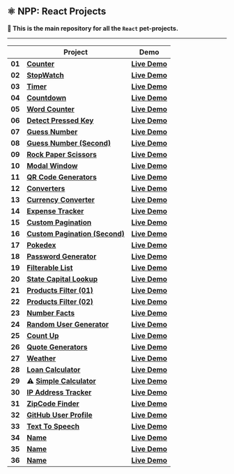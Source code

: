 ## ⚛️ NPP: React Projects

**👋 This is the main repository for all the `React` pet-projects.**

----

|        | **Project**                                                                                                                       | **Demo**                                                                                                 |
|--------|-----------------------------------------------------------------------------------------------------------------------------------|----------------------------------------------------------------------------------------------------------|
| **01** | [**Counter**](https://github.com/nagoev-alim/npp-react-projects/tree/master/projects/01-counter/src)                              | [**Live Demo**](https://npp-react-projects.vercel.app/projects/01-counter/dist/index.html)               |
| **02** | [**StopWatch**](https://github.com/nagoev-alim/npp-react-projects/tree/master/projects/02-stopwatch/src)                          | [**Live Demo**](https://npp-react-projects.vercel.app/projects/02-stopwatch/dist/index.html)             |
| **03** | [**Timer**](https://github.com/nagoev-alim/npp-react-projects/tree/master/projects/03-timer/src)                                  | [**Live Demo**](https://npp-react-projects.vercel.app/projects/03-timer/dist/index.html)                 |
| **04** | [**Countdown**](https://github.com/nagoev-alim/npp-react-projects/tree/master/projects/04-countdown/src)                          | [**Live Demo**](https://npp-react-projects.vercel.app/projects/04-countdown/dist/index.html)             |
| **05** | [**Word Counter**](https://github.com/nagoev-alim/npp-react-projects/tree/master/projects/05-word-counter/src)                    | [**Live Demo**](https://npp-react-projects.vercel.app/projects/05-word-counter/dist/index.html)          |
| **06** | [**Detect Pressed Key**](https://github.com/nagoev-alim/npp-react-projects/tree/master/projects/06-detect-pressed-key/src)        | [**Live Demo**](https://npp-react-projects.vercel.app/projects/06-detect-pressed-key/dist/index.html)    |
| **07** | [**Guess Number**](https://github.com/nagoev-alim/npp-react-projects/tree/master/projects/07-guess-number/src)                    | [**Live Demo**](https://npp-react-projects.vercel.app/projects/07-guess-number/dist/index.html)          |
| **08** | [**Guess Number (Second)**](https://github.com/nagoev-alim/npp-react-projects/tree/master/projects/08-guess-number/src)           | [**Live Demo**](https://npp-react-projects.vercel.app/projects/08-guess-number/dist/index.html)          |
| **09** | [**Rock Paper Scissors**](https://github.com/nagoev-alim/npp-react-projects/tree/master/projects/09-rock-paper-scissor/src)       | [**Live Demo**](https://npp-react-projects.vercel.app/projects/09-rock-paper-scissor/dist/index.html)    |
| **10** | [**Modal Window**](https://github.com/nagoev-alim/npp-react-projects/tree/master/projects/10-modal-window/src)                    | [**Live Demo**](https://npp-react-projects.vercel.app/projects/10-modal-window/dist/index.html)          |
| **11** | [**QR Code Generators**](https://github.com/nagoev-alim/npp-react-projects/tree/master/projects/11-qr-code-generators/src)        | [**Live Demo**](https://npp-react-projects.vercel.app/projects/11-qr-code-generators/dist/index.html)    |
| **12** | [**Converters**](https://github.com/nagoev-alim/npp-react-projects/tree/master/projects/12-converters/src)                        | [**Live Demo**](https://npp-react-projects.vercel.app/projects/12-converters/dist/index.html)            |
| **13** | [**Currency Converter**](https://github.com/nagoev-alim/npp-react-projects/tree/master/projects/13-currency-converter/src)        | [**Live Demo**](https://npp-react-projects.vercel.app/projects/13-currency-converter/dist/index.html)    |
| **14** | [**Expense Tracker**](https://github.com/nagoev-alim/npp-react-projects/tree/master/projects/14-expense-tracker/src)              | [**Live Demo**](https://npp-react-projects.vercel.app/projects/14-expense-tracker/dist/index.html)       |
| **15** | [**Custom Pagination**](https://github.com/nagoev-alim/npp-react-projects/tree/master/projects/15-custom-pagination/src)          | [**Live Demo**](https://npp-react-projects.vercel.app/projects/15-custom-pagination/dist/index.html)     |
| **16** | [**Custom Pagination (Second)**](https://github.com/nagoev-alim/npp-react-projects/tree/master/projects/16-custom-pagination/src) | [**Live Demo**](https://npp-react-projects.vercel.app/projects/16-custom-pagination/dist/index.html)     |
| **17** | [**Pokedex**](https://github.com/nagoev-alim/npp-react-projects/tree/master/projects/17-pokedex/src)                              | [**Live Demo**](https://npp-react-projects.vercel.app/projects/17-pokedex/dist/index.html)               |
| **18** | [**Password Generator**](https://github.com/nagoev-alim/npp-react-projects/tree/master/projects/18-password-generator/src)        | [**Live Demo**](https://npp-react-projects.vercel.app/projects/18-password-generator/dist/index.html)    |
| **19** | [**Filterable List**](https://github.com/nagoev-alim/npp-react-projects/tree/master/projects/19-filterable-list/src)              | [**Live Demo**](https://npp-react-projects.vercel.app/projects/19-filterable-list/dist/index.html)       |
| **20** | [**State Capital Lookup**](https://github.com/nagoev-alim/npp-react-projects/tree/master/projects/20-state-capital-lookup/src)    | [**Live Demo**](https://npp-react-projects.vercel.app/projects/20-state-capital-lookup/dist/index.html)  |
| **21** | [**Products Filter (01)**](https://github.com/nagoev-alim/npp-react-projects/tree/master/projects/21-products-filter/src)         | [**Live Demo**](https://npp-react-projects.vercel.app/projects/21-products-filter/dist/index.html)       |
| **22** | [**Products Filter (02)**](https://github.com/nagoev-alim/npp-react-projects/tree/master/projects/22-products-filter/src)         | [**Live Demo**](https://npp-react-projects.vercel.app/projects/22-products-filter/dist/index.html)       |
| **23** | [**Number Facts**](https://github.com/nagoev-alim/npp-react-projects/tree/master/projects/23-number-facts/src)                    | [**Live Demo**](https://npp-react-projects.vercel.app/projects/23-number-facts/dist/index.html)          |
| **24** | [**Random User Generator**](https://github.com/nagoev-alim/npp-react-projects/tree/master/projects/24-random-user-generator/src)  | [**Live Demo**](https://npp-react-projects.vercel.app/projects/24-random-user-generator/dist/index.html) |
| **25** | [**Count Up**](https://github.com/nagoev-alim/npp-react-projects/tree/master/projects/25-count-up/src)                            | [**Live Demo**](https://npp-react-projects.vercel.app/projects/25-count-up/dist/index.html)              |
| **26** | [**Quote Generators**](https://github.com/nagoev-alim/npp-react-projects/tree/master/projects/26-quote-generators/src)            | [**Live Demo**](https://npp-react-projects.vercel.app/projects/26-quote-generators/dist/index.html)      |
| **27** | [**Weather**](https://github.com/nagoev-alim/npp-react-projects/tree/master/projects/27-weather-app/src)                          | [**Live Demo**](https://npp-react-projects.vercel.app/projects/27-weather-app/dist/index.html)           |
| **28** | [**Loan Calculator**](https://github.com/nagoev-alim/npp-react-projects/tree/master/projects/28-loan-calculator/src)              | [**Live Demo**](https://npp-react-projects.vercel.app/projects/28-loan-calculator/dist/index.html)       |
| **29** | ⚠️ [**Simple Calculator**](https://github.com/nagoev-alim/npp-react-projects/tree/master/projects/29-simple-calculator/src)       | [**Live Demo**](https://npp-react-projects.vercel.app/projects/29-simple-calculator/dist/index.html)     |
| **30** | [**IP Address Tracker**](https://github.com/nagoev-alim/npp-react-projects/tree/master/projects/30-ip-address-tracker/src)        | [**Live Demo**](https://npp-react-projects.vercel.app/projects/30-ip-address-tracker/dist/index.html)    |
| **31** | [**ZipCode Finder**](https://github.com/nagoev-alim/npp-react-projects/tree/master/projects/31-zipcode-finder/src)                | [**Live Demo**](https://npp-react-projects.vercel.app/projects/31-zipcode-finder/dist/index.html)        |
| **32** | [**GitHub User Profile**](https://github.com/nagoev-alim/npp-react-projects/tree/master/projects/32-github-user-profile/src)      | [**Live Demo**](https://npp-react-projects.vercel.app/projects/32-github-user-profile/dist/index.html)   |
| **33** | [**Text To Speech**](https://github.com/nagoev-alim/npp-react-projects/tree/master/projects/33-text-to-speech/src)                | [**Live Demo**](https://npp-react-projects.vercel.app/projects/33-text-to-speech/dist/index.html)        |
| **34** | [**Name**](https://github.com/nagoev-alim/npp-react-projects/tree/master/projects/)                                               | [**Live Demo**](https://npp-react-projects.vercel.app/projects/name/dist/index.html)                     |
| **35** | [**Name**](https://github.com/nagoev-alim/npp-react-projects/tree/master/projects/)                                               | [**Live Demo**](https://npp-react-projects.vercel.app/projects/name/dist/index.html)                     |
| **36** | [**Name**](https://github.com/nagoev-alim/npp-react-projects/tree/master/projects/)                                               | [**Live Demo**](https://npp-react-projects.vercel.app/projects/name/dist/index.html)                     |
